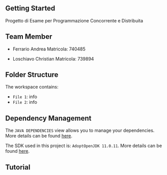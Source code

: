 ## Getting Started

Progetto di Esame per Programmazione Concorrente e Distribuita

## Team Member 

- Ferrario Andrea 
    Matricola: 740485

- Loschiavo Christian
    Matricola: 739894

## Folder Structure

The workspace contains:

- `File 1`: info
- `File 2`: info

## Dependency Management

The `JAVA DEPENDENCIES` view allows you to manage your dependencies. More details can be found [here](https://github.com/microsoft/vscode-java-pack/blob/master/release-notes/v0.9.0.md#work-with-jar-files-directly).

The SDK used in this project is: `AdoptOpenJDK 11.0.11`. More details can be found [here](https://openjdk.java.net/projects/jdk/11/).

## Tutorial



